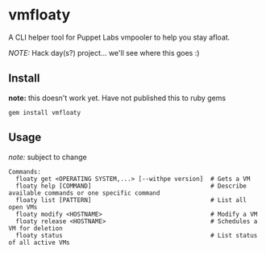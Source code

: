 vmfloaty
========

A CLI helper tool for Puppet Labs vmpooler to help you stay afloat.

_NOTE:_ Hack day(s?) project... we'll see where this goes :)

## Install

__note:__ this doesn't work yet. Have not published this to ruby gems

```
gem install vmfloaty
```

## Usage

_note:_ subject to change

```
Commands:
  floaty get <OPERATING SYSTEM,...> [--withpe version]  # Gets a VM
  floaty help [COMMAND]                                 # Describe available commands or one specific command
  floaty list [PATTERN]                                 # List all open VMs
  floaty modify <HOSTNAME>                              # Modify a VM
  floaty release <HOSTNAME>                             # Schedules a VM for deletion
  floaty status                                         # List status of all active VMs
```
